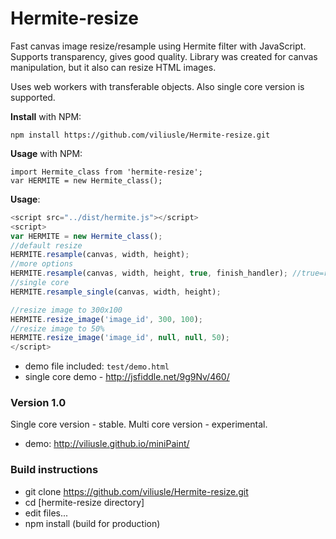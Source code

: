 # Hermite-resize
Fast canvas image resize/resample using Hermite filter with JavaScript.
Supports transparency, gives good quality.
Library was created for canvas manipulation, but it also can resize HTML images.

Uses web workers with transferable objects. Also single core version is supported.

**Install** with NPM:
```
npm install https://github.com/viliusle/Hermite-resize.git
```

**Usage** with NPM:
```
import Hermite_class from 'hermite-resize';
var HERMITE = new Hermite_class();
```

**Usage**:
```javascript
<script src="../dist/hermite.js"></script>
<script>
var HERMITE = new Hermite_class();
//default resize
HERMITE.resample(canvas, width, height);
//more options
HERMITE.resample(canvas, width, height, true, finish_handler); //true=resize canvas
//single core
HERMITE.resample_single(canvas, width, height);

//resize image to 300x100
HERMITE.resize_image('image_id', 300, 100);
//resize image to 50%
HERMITE.resize_image('image_id', null, null, 50);
</script>
```

- demo file included: ```test/demo.html``` 
- single core demo - http://jsfiddle.net/9g9Nv/460/

### Version 1.0
Single core version - stable. Multi core version - experimental.
- demo: http://viliusle.github.io/miniPaint/

### Build instructions

- git clone https://github.com/viliusle/Hermite-resize.git
- cd [hermite-resize directory]
- edit files...
- npm install (build for production)
